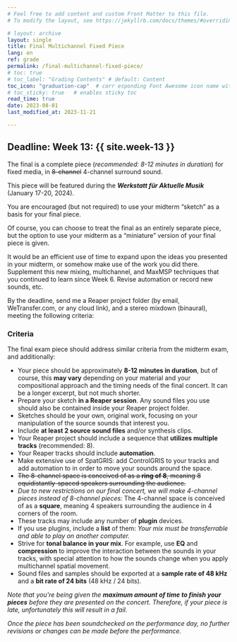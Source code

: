 ```yaml
---
# Feel free to add content and custom Front Matter to this file.
# To modify the layout, see https://jekyllrb.com/docs/themes/#overriding-theme-defaults

# layout: archive   
layout: single   
title: Final Multichannel Fixed Piece     
lang: en   
ref: grade  
permalink: /final-multichannel-fixed-piece/   
# toc: true  
# toc_label: "Grading Contents" # default: Content
toc_icon: "graduation-cap"  # corr esponding Font Awesome icon name without the "fa" prefix
# toc_sticky: true   # enables sticky toc  
read_time: true  
date: 2023-08-01  
last_modified_at: 2023-11-21    

---
```


## Deadline: Week 13: {{ site.week-13 }}  

The final is a complete piece (_recommended: 8-12 minutes in duration_) for fixed media, in <strike>8-channel</strike> 4-channel surround sound. 

This piece will be featured during the _**Werkstatt für Aktuelle Musik**_ (January 17-20, 2024).  

You are encouraged (but not required) to use your midterm “sketch” as a basis for your final piece.  

Of course, you can choose to treat the final as an entirely separate piece, but the option to use your midterm as a “miniature” version of your final piece is given.   

It would be an efficient use of time to expand upon the ideas you presented in your midterm, or somehow make use of the work you did there. Supplement this new mixing, multichannel, and MaxMSP techniques that you continued to learn since Week 6. Revise automation or record new sounds, etc.  

By the deadline, send me a Reaper project folder (by email, WeTransfer.com, or any cloud link), and a stereo mixdown (binaural), meeting the following criteria:  

### Criteria   

The final exam piece should address similar criteria from the midterm exam, and additionally:   

* Your piece should be approximately **8-12 minutes in duration**, but of course, this **may vary** depending on your material and your compositional approach and the timing needs of the final concert. It can be a longer excerpt, but not much shorter.  
* Prepare your sketch **in a Reaper session**. Any sound files you use should also be contained inside your Reaper project folder.  
* Sketches should be your own, original work, focusing on your manipulation of the source sounds that interest you.  
* Include **at least 2 source sound files** and/or synthesis clips.  
* Your Reaper project should include a sequence that **utilizes multiple tracks** (recommended: 8).  
* Your Reaper tracks should include **automation**.  
* Make extensive use of SpatGRIS: add ControlGRIS to your tracks and add automation to in order to move your sounds around the space.  
* <strike>The 8-channel space is conceived of as a **ring of 8**, meaning 8 equidistantly-spaced speakers surrounding the audience.</strike>   
* _Due to new restrictions on our final concert, we will make 4-channel pieces instead of 8-channel pieces:_ The 4-channel space is conceived of as a **square**, meaning 4 speakers surrounding the audience in 4 corners of the room.   
* These tracks may include any number of **plugin** devices.  
* If you use plugins, include a **list** of them: _Your mix must be transferrable and able to play on another computer._  
* Strive for **tonal balance in your mix**. For example, use **EQ** and **compression** to improve the interaction between the sounds in your tracks, with special attention to how the sounds change when you apply multichannel spatial movement.   
* Sound files and samples should be exported at a **sample rate of 48 kHz** and a **bit rate of 24 bits** (48 kHz / 24 bits).   

_Note that you're being given the **maximum amount of time to finish your pieces** before they are presented on the concert. Therefore, if your piece is late, unfortunately this will result in a fail._   

_Once the piece has been soundchecked on the performance day, no further revisions or changes can be made before the performance._  

